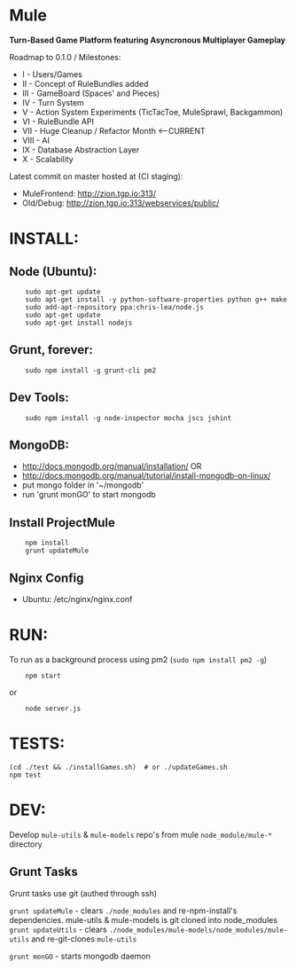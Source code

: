 Mule
=======
**Turn-Based Game Platform featuring Asyncronous Multiplayer Gameplay**

Roadmap to 0.1.0 / Milestones:
- I - Users/Games
- II - Concept of RuleBundles added
- III - GameBoard (Spaces' and Pieces)
- IV - Turn System
- V - Action System Experiments (TicTacToe, MuleSprawl, Backgammon)
- VI - RuleBundle API
- VII - Huge Cleanup / Refactor Month  <--CURRENT
- VIII - AI
- IX - Database Abstraction Layer
- X - Scalability

Latest commit on master hosted at (CI staging):
- MuleFrontend: http://zion.tgp.io:313/
- Old/Debug: http://zion.tgp.io:313/webservices/public/

INSTALL:
=======

Node (Ubuntu):
-----------
```
    sudo apt-get update
    sudo apt-get install -y python-software-properties python g++ make
    sudo add-apt-repository ppa:chris-lea/node.js
    sudo apt-get update
    sudo apt-get install nodejs
```
    
Grunt, forever:
-----------
```
    sudo npm install -g grunt-cli pm2
```

Dev Tools:
-----------
```
    sudo npm install -g node-inspector mocha jscs jshint
```

MongoDB:
-----------
- http://docs.mongodb.org/manual/installation/
OR
- http://docs.mongodb.org/manual/tutorial/install-mongodb-on-linux/
- put mongo folder in '~/mongodb'
- run 'grunt monGO' to start mongodb

Install ProjectMule
-----------
```
    npm install
    grunt updateMule
```

Nginx Config
-----------

  - Ubuntu: /etc/nginx/nginx.conf

RUN:
=======
To run as a background process using pm2 (```sudo npm install pm2 -g```)
```
    npm start
```
or
```
    node server.js
```

TESTS:
=======
```
(cd ./test && ./installGames.sh)  # or ./updateGames.sh
npm test
```

DEV:
=======

Develop `mule-utils` & `mule-models` repo's from mule `node_module/mule-*` directory

Grunt Tasks
-----------

Grunt tasks use git (authed through ssh)

`grunt updateMule` - clears `./node_modules` and re-npm-install's dependencies. mule-utils & mule-models is git cloned into node_modules
`grunt updateUtils` - clears `./node_modules/mule-models/node_modules/mule-utils` and re-git-clones `mule-utils`

`grunt monGO` - starts mongodb daemon
